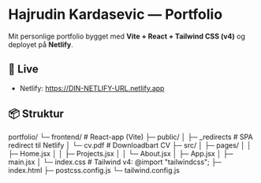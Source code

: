 # Hajrudin Kardasevic — Portfolio

Mit personlige portfolio bygget med **Vite + React + Tailwind CSS (v4)** og deployet på **Netlify**.

## 🚀 Live
- Netlify: https://DIN-NETLIFY-URL.netlify.app

## 📦 Struktur
portfolio/
└─ frontend/ # React-app (Vite)
├─ public/
│ ├─ _redirects # SPA redirect til Netlify
│ └─ cv.pdf # Downloadbart CV
├─ src/
│ ├─ pages/
│ │ ├─ Home.jsx
│ │ ├─ Projects.jsx
│ │ └─ About.jsx
│ ├─ App.jsx
│ ├─ main.jsx
│ └─ index.css # Tailwind v4: @import "tailwindcss";
├─ index.html
├─ postcss.config.js
└─ tailwind.config.js
